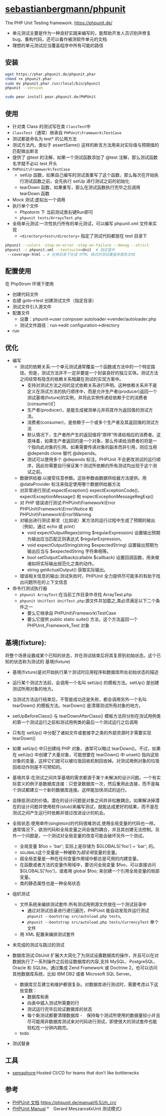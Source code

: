 # [sebastianbergmann/phpunit](https://github.com/sebastianbergmann/phpunit)

The PHP Unit Testing framework. https://phpunit.de/

* 单元测试主要是作为一种良好实践来编写的，能帮助开发人员识别并修复 bug、重构代码，还可以看作被测软件单元的文档
* 理想的单元测试应当覆盖程序中所有可能的路径

## 安装

```sh
wget https://phar.phpunit.de/phpunit.phar
chmod +x phpunit.phar
sudo mv phpunit.phar /usr/local/bin/phpunit
phpunit --version

sudo pear install pear.phpunit.de/PHPUnit
```

## 使用

* 针对类 Class 的测试写在类 `ClassTest`中
* `ClassTest`（通常）继承自 `PHPUnit\Framework\TestCase`
* 测试都是命名为 test* 的公用方法
* 测试方法内，类似于 assertSame() 这样的断言方法用来对实际值与预期值的匹配做出断言
* 提供了 @test 的注解，如果一个测试函数添加了 @test 注解，那么测试函数名字就不必以 test 开头
* `PHPUnit\Framework\TestCase`
    - setUp 函数，如果自己编写的测试类重写了这个函数，那么每次在开始执行测试函数之前，会先执行 setUp 进行测试之前的初始化
    -  tearDown 函数，如果重写，那么在测试函数执行完毕之后调用 tearDown 函数
* Mock 测试:虚拟出一个调用
* 执行单个文件
    - Phpstorm 下 当前测试类右键Run即可
    - `phpunit tests/ArraysTest.php`
* 全局单元测试:一次性执行所有的单元测试，可以编写 phpunit.xml 文件来实现
    - `<directory>test</directory>` 指定了测试代码都放在 test 目录下

```sh
phpunit --colors -stop-on-error -stop-on-failure --denug --strict
phpunit -c phpunit.xml --testsuite=Unit  # 指定套件
 --coverage-html . # 在根目录下生成 HTML 格式的测试覆盖率报告文档
```

## 配置使用

在 PhpStrom 环境下使用

* 创建代码文件
* 右键 goto->test 创建测试文件（指定目录）
* 测试文件引入源文件
* 配置文件
    -   设置：phpunit->user composer autoloader->vender/autoloader.php
    -   测试文件路径：run->edit configuration->directory
* run

## 优化

* 编写
    * 测试的依赖关系:一个单元测试通常覆盖一个函数或方法中的一个特定路径。但是，测试方法并不一定非要是一个封装良好的独立实体。测试方法之间经常有隐含的依赖关系暗藏在测试的实现方案中。
        - 支持对测试方法之间的显式依赖关系进行声明。这种依赖关系并不是定义在测试方法的执行顺序中，而是允许生产者(producer)返回一个测试基境(fixture)的实例，并将此实例传递给依赖于它的消费者(consumer)们
        - 生产者(producer)，是能生成被测单元并将其作为返回值的测试方法。
        - 消费者(consumer)，是依赖于一个或多个生产者及其返回值的测试方法
        - 默认情况下，生产者所产生的返回值将“原样”传递给相应的消费者。这意味着，如果生产者返回的是一个对象，那么传递给消费者的将是一个指向此对象的引用。如果需要传递对象的副本而非引用，则应当用 @depends clone 替代 @depends。
        - 测试可以使用多个 @depends 标注。PHPUnit 不会更改测试的运行顺序，因此你需要自行保证某个测试所依赖的所有测试均出现于这个测试之前。
    * 数据供给器:以接受任意参数。这些参数由数据供给器方法提供。用 @dataProvider 标注来指定使用哪个数据供给器方法
    * 对异常进行测试:expectException()  expectExceptionCode()、expectExceptionMessage() 和 expectExceptionMessageRegExp()
    * 对 PHP 错误进行测试:PHPUnit\Framework\Error PHPUnit\Framework\Error\Notice 和 PHPUnit\Framework\Error\Warning
    * 对输出进行测试:断言（比如说）某方法的运行过程中生成了预期的输出（例如，通过 echo 或 print）
        - void expectOutputRegex(string $regularExpression) 设置输出预期为输出应当匹配正则表达式 $regularExpression。
        - void expectOutputString(string $expectedString) 设置输出预期为输出应当与 $expectedString 字符串相等。
        - bool setOutputCallback(callable $callback)  设置回调函数，用来做诸如将实际输出规范化之类的动作。
        - string getActualOutput()    获取实际输出。
    * 错误相关信息的输出:测试失败时，PHPUnit 全力提供尽可能多的有助于找出问题所在的上下文信息
* 命令行测试执行器
    - `phpunit ArrayTest`:在当前工作目录中寻找 ArrayTest.php
    - `phpunit UnitTest UnitTest.php`:源文件并加载之,类必须满足以下二个条件之一
        - 要么它继承自 PHPUnit\Framework\TestCase
        - 要么它提供 public static suite() 方法，这个方法返回一个 PHPUnit_Framework_Test 对象


## 基境(fixture):

将整个场景设置成某个已知的状态，并在测试结束后将其复原到初始状态。这个已知的状态称为测试的 基境(fixture)

* 基境(fixture)是对开始执行某个测试时应用程序和数据库所处初始状态的描述
* 运行某个测试方法前，会调用一个名叫 setUp() 的模板方法。setUp() 是创建测试所用对象的地方。
* 当测试方法运行结束后，不管是成功还是失败，都会调用另外一个名叫 tearDown() 的模板方法。tearDown() 是清理测试所用对象的地方。
* setUpBeforeClass() 与 tearDownAfterClass() 模板方法将分别在测试用例类的第一个测试运行之前和测试用例类的最后一个测试运行之后调用
* 只有在 setUp() 中分配了诸如文件或套接字之类的外部资源时才需要实现 tearDown()
* 如果 setUp() 中只创建纯 PHP 对象，通常可以略过 tearDown()。不过，如果在 setUp() 中创建了大量对象，可能想要在 tearDown() 中 unset() 指向这些对象的变量，这样它们就可以被垃圾回收机制回收掉。对测试用例对象的垃圾回收动作则是不可预知的。
* 基境共享:在测试之间共享基境的需求都源于某个未解决的设计问题。一个有实际意义的例子是数据库连接：只登录数据库一次，然后重用此连接，而不是每个测试都建立一个新的数据库连接。这样能加快测试的运行。
* 会降低测试的价值。潜在的设计问题是对象之间并非松散耦合。如果解决掉潜在的设计问题并使用桩件(stub)来编写测试，就能达成更好的结果，而不是在测试之间产生运行时依赖并错过改进设计的机会。

* 全局状态:使用单件(singleton)的代码很难测试,使用全局变量的代码也一样。通常情况下，欲测代码和全局变量之间会强烈耦合，并且其创建无法控制。另外一个问题是，一个测试对全局变量的改变可能会破坏另外一个测试。
    - 全局变量 $foo = 'bar'; 实际上是存储为 $GLOBALS['foo'] = 'bar'; 的。
    - ``$GLOBALS``这个变量是一种被称为*超全局*变量的变量。
    - 超全局变量是一种在任何变量作用域中都总是可用的内建变量。
    - 在函数或者方法的变量作用域中，要访问全局变量 $foo，可以直接访问 $GLOBALS['foo']，或者用 global $foo; 来创建一个引用全局变量的局部变量。
    - 类的静态属性也是一种全局状态
* 组织测试
    - 文件系统来编排测试套件:所有测试用例源文件放在一个测试目录中
        - 通过对测试目录进行递归遍历，PHPUnit 能自动发现并运行测试 `phpunit --bootstrap src/autoload.php tests`,
        - `phpunit --bootstrap src/autoload.php tests/CurrencyTest` 单个文件
    - 用 XML 配置来编排测试套件
* 未完成的测试与跳过的测试
* 数据库测试:DbUnit 扩展大大简化了为测试设置数据库的操作，并且可以在对数据执行了一系列操作之后验证数据库的内容,支持 MySQL、PostgreSQL、Oracle 和 SQLite。通过集成 Zend Framework 或 Doctrine 2，也可以访问其他数据库系统，比如 IBM DB2 或者 Microsoft SQL Server。
    - 数据库交互建立和维护都很复杂。对数据库进行测试时，需要考虑以下这些变数：
        + 数据库和表
        + 向表中插入测试所需要的行
        + 测试运行完毕后验证数据库的状态
        + 每个新测试都要清理数据库
    -　保持每个测试所使用的数据量较小并且尽可能用非数据库测试来对代码进行测试，即使很大的测试套件也能轻松在一分钟内跑完。
    - todo
* 测试替身

## 工具

* [semaphore](https://semaphoreci.com/):Hosted CI/CD for teams that don’t like bottlenecks

## 参考

* [PHPUnit 文档](http://www.phpunit.cn) <https://phpunit.de/manual/6.5/zh_cn/>
* [PHPUnit Manual](https://phpunit.readthedocs.io/zh_CN/latest/index.html)
*　Gerard Meszaros《xUnit 测试模式》
